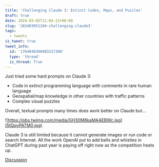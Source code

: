 ```yaml
---
title: 'Challenging Claude 3: Extinct Codes, Maps, and Puzzles'
draft: true
date: 2024-03-05T11:04:13+00:00
slug: '202403051104-challenging-claude3'
tags:
  - tweets
is_tweet: true
tweet_info:
  id: '1764849366983217300'
  type: 'thread'
  is_thread: True
---
```




Just tried some hard prompts on Claude 3:

- Code in extinct programming language with comments in rare human language
- Geospatial/map knowledge in other countries with traffic patterns
- Complex visual puzzles

Overall, textual prompts many times does work better on Claude but…

![https://pbs.twimg.com/media/GH30M8kaMAAEBWc.jpg](5tQqvPATM0.jpg)

Claude 3 is still limited because it cannot generate images or run code or search Internet. All the work OpenAI put to add bells and whistles in ChatGPT during past year is paying off right now as the competition heats up.

[Discussion](https://x.com/sytelus/status/1764849366983217300)
